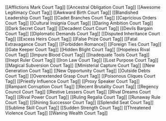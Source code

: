 [[Afflictions Mark Court Tag]]
[[Ancestral Obligation Court Tag]]
[[Awesome Legitimacy Court Tag]]
[[Awkward Birth Court Tag]]
[[Blandished Leadership Court Tag]]
[[Cadet Branches Court Tag]]
[[Capricious Orders Court Tag]]
[[Cultural Insignia Court Tag]]
[[Daring Ambition Court Tag]]
[[Dark Secret Court Tag]]
[[Decadent Court Court Tag]]
[[Devils Bargain Court Tag]]
[[Diplomatic Demands Court Tag]]
[[Disputed Inheritance Court Tag]]
[[Excess Heirs Court Tag]]
[[False Prize Court Tag]]
[[Fatal Extravagance Court Tag]]
[[Forbidden Romance]]
[[Foreign Ties Court Tag]]
[[Gate Keeper Court Tag]]
[[Hidden Blight Court Tag]]
[[Hopeless Rival Court Tag]]
[[Impure Blood Court Tag]]
[[Inadequate Tools Court Tag]]
[[Inept Ruler Court Tag]]
[[Iron Law Court Tag]]
[[Lost Purpose Court Tag]]
[[Magical Subversion Court Tag]]
[[Ministerial Capture Court Tag]]
[[New Generation Court Tag]]
[[New Opportunity Court Tag]]
[[Outside Debts Court Tag]]
[[Overextended Grasp Court Tag]]
[[Poisonous Cliques Court Tag]]
[[Priestly Influence Court Tag]]
[[Proxy Speaker Court Tag]]
[[Rampant Corruption Court Tag]]
[[Recent Brutality Court Tag]]
[[Regency Council Court Tag]]
[[Restive Lessers Court Tag]]
[[Rival Dreams Court Tag]]
[[Rival Power Court Tag]]
[[Ruling Regalia Court Tag]]
[[Runaway Rule Court Tag]]
[[Shining Successor Court Tag]]
[[Splendid Seat Court Tag]]
[[Sublime Skill Court Tag]]
[[Sudden Strength Court Tag]]
[[Threatened Violence Court Tag]]
[[Waning Wealth Court Tag]]